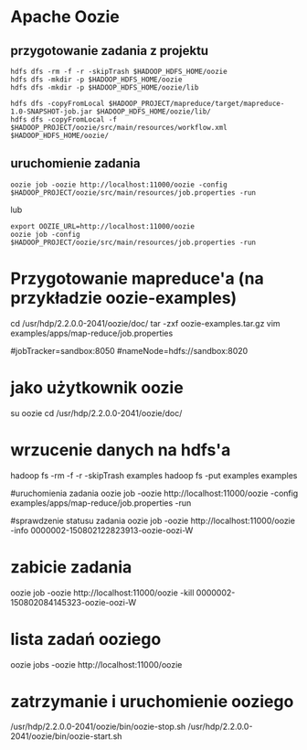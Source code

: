 
# Apache Oozie

## przygotowanie zadania z projektu

```
hdfs dfs -rm -f -r -skipTrash $HADOOP_HDFS_HOME/oozie
hdfs dfs -mkdir -p $HADOOP_HDFS_HOME/oozie
hdfs dfs -mkdir -p $HADOOP_HDFS_HOME/oozie/lib

hdfs dfs -copyFromLocal $HADOOP_PROJECT/mapreduce/target/mapreduce-1.0-SNAPSHOT-job.jar $HADOOP_HDFS_HOME/oozie/lib/
hdfs dfs -copyFromLocal -f $HADOOP_PROJECT/oozie/src/main/resources/workflow.xml $HADOOP_HDFS_HOME/oozie/
```

## uruchomienie zadania

```
oozie job -oozie http://localhost:11000/oozie -config $HADOOP_PROJECT/oozie/src/main/resources/job.properties -run
```
lub
```
export OOZIE_URL=http://localhost:11000/oozie
oozie job -config $HADOOP_PROJECT/oozie/src/main/resources/job.properties -run
```












# Przygotowanie mapreduce'a (na przykładzie oozie-examples)

cd /usr/hdp/2.2.0.0-2041/oozie/doc/
tar -zxf oozie-examples.tar.gz
vim examples/apps/map-reduce/job.properties

#jobTracker=sandbox:8050
#nameNode=hdfs://sandbox:8020

# jako użytkownik oozie
su oozie
cd /usr/hdp/2.2.0.0-2041/oozie/doc/

# wrzucenie danych na hdfs'a
hadoop fs -rm -f -r -skipTrash examples
hadoop fs -put examples examples

#uruchomienia zadania
oozie job -oozie http://localhost:11000/oozie -config examples/apps/map-reduce/job.properties -run

#sprawdzenie statusu zadania
oozie job -oozie http://localhost:11000/oozie -info 0000002-150802122823913-oozie-oozi-W

# zabicie zadania
oozie job -oozie http://localhost:11000/oozie -kill 0000002-150802084145323-oozie-oozi-W

# lista zadań ooziego
oozie jobs -oozie http://localhost:11000/oozie

# zatrzymanie i uruchomienie ooziego
/usr/hdp/2.2.0.0-2041/oozie/bin/oozie-stop.sh
/usr/hdp/2.2.0.0-2041/oozie/bin/oozie-start.sh


